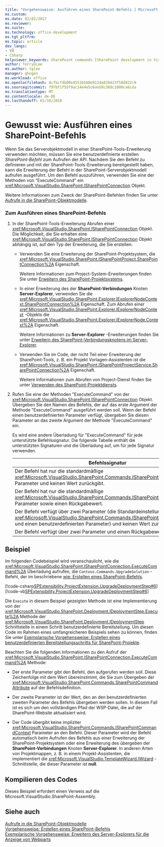 ```yaml
---
title: "Vorgehensweise: Ausführen eines SharePoint-Befehls | Microsoft Docs"
ms.custom: 
ms.date: 02/02/2017
ms.reviewer: 
ms.suite: 
ms.technology: office-development
ms.tgt_pltfrm: 
ms.topic: article
dev_langs:
- VB
- CSharp
helpviewer_keywords: SharePoint commands [SharePoint development in Visual Studio], executing
author: TerryGLee
ms.author: tglee
manager: ghogen
ms.workload: office
ms.openlocfilehash: 8cfbcf4b00e4551b568e9124e839423f58d922c9
ms.sourcegitcommit: f9fbf1f55f9ac14e4e5c6ae58c30dc1800ca6cda
ms.translationtype: MT
ms.contentlocale: de-DE
ms.lasthandoff: 01/10/2018
---
```

# <a name="how-to-execute-a-sharepoint-command"></a>Gewusst wie: Ausführen eines SharePoint-Befehls
  Wenn Sie das Serverobjektmodell in einer SharePoint-Tools-Erweiterung verwenden möchten, müssen Sie eine benutzerdefinierte erstellen *SharePoint-Befehl* zum Aufrufen der API. Nachdem Sie den Befehl zu definieren und mit der SharePoint-Tools-Erweiterung bereitgestellt haben, kann die Erweiterung der Befehl in der SharePoint-Serverobjektmodell aufrufen ausgeführt. Um den Befehl auszuführen, verwenden Sie eine der Methoden von "ExecuteCommand" ein <xref:Microsoft.VisualStudio.SharePoint.ISharePointConnection> Objekt.  
  
 Weitere Informationen zum Zweck der SharePoint-Befehlen finden Sie unter [Aufrufe in die SharePoint-Objektmodelle](../sharepoint/calling-into-the-sharepoint-object-models.md).  
  
### <a name="to-execute-a-sharepoint-command"></a>Zum Ausführen eines SharePoint-Befehls  
  
1.  In der SharePoint-Tools-Erweiterung Abrufen einer <xref:Microsoft.VisualStudio.SharePoint.ISharePointConnection> Objekt. Die Möglichkeit, die Sie erhalten eine <xref:Microsoft.VisualStudio.SharePoint.ISharePointConnection> Objekt abhängig ist, auf den Typ der Erweiterung, die Sie erstellen:  
  
    -   Verwenden Sie eine Erweiterung der SharePoint-Projektsystem, die <xref:Microsoft.VisualStudio.SharePoint.ISharePointProject.SharePointConnection%2A> Eigenschaft.  
  
         Weitere Informationen zum Project-System-Erweiterungen finden Sie unter [Erweitern des SharePoint-Projektsystems](../sharepoint/extending-the-sharepoint-project-system.md).  
  
    -   In einer Erweiterung des der **SharePoint-Verbindungen** Knoten **Server-Explorer**, verwenden Sie die <xref:Microsoft.VisualStudio.SharePoint.Explorer.IExplorerNodeContext.SharePointConnection%2A> Eigenschaft. Zum Abrufen einer <xref:Microsoft.VisualStudio.SharePoint.Explorer.IExplorerNodeContext> -Objekts die <xref:Microsoft.VisualStudio.SharePoint.Explorer.IExplorerNode.Context%2A> Eigenschaft.  
  
         Weitere Informationen zu **Server-Explorer** -Erweiterungen finden Sie unter [Erweitern des SharePoint-Verbindungsknotens im Server-Explorer](../sharepoint/extending-the-sharepoint-connections-node-in-server-explorer.md).  
  
    -   Verwenden Sie im Code, der nicht Teil einer Erweiterung der SharePoint-Tools, z. B. ein Projekt Vorlagen-Assistenten ist die <xref:Microsoft.VisualStudio.SharePoint.ISharePointProjectService.SharePointConnection%2A> Eigenschaft.  
  
         Weitere Informationen zum Abrufen von Project-Dienst finden Sie unter [Verwenden des SharePoint-Projektdiensts](../sharepoint/using-the-sharepoint-project-service.md).  
  
2.  Rufen Sie eine der Methoden "ExecuteCommand" von der <xref:Microsoft.VisualStudio.SharePoint.ISharePointConnection> Objekt. Übergeben Sie den Namen des Befehls, der auf das erste Argument der Methode "ExecuteCommand" ausgeführt werden soll. Wenn der Befehl einen benutzerdefinierten Parameter verfügt, übergeben Sie diesen Parameter an das zweite Argument der Methode "ExecuteCommand" ein.  
  
     Es wird eine andere Überladung für "ExecuteCommand" für jede unterstützte Befehlssignatur. Die folgende Tabelle enthält die unterstützten Signaturen und die Überladung auf, um für jede Signatur verwenden.  
  
    |Befehlssignatur|"ExecuteCommand" Überladung verwenden|  
    |-----------------------|------------------------------------|  
    |Der Befehl hat nur die standardmäßige <xref:Microsoft.VisualStudio.SharePoint.Commands.ISharePointCommandContext> Parameter und keinen Wert zurückgibt.|<xref:Microsoft.VisualStudio.SharePoint.ISharePointConnection.ExecuteCommand%2A>|  
    |Der Befehl hat nur die standardmäßige <xref:Microsoft.VisualStudio.SharePoint.Commands.ISharePointCommandContext> Parameter sowie einen Rückgabewert.|<xref:Microsoft.VisualStudio.SharePoint.ISharePointConnection.ExecuteCommand%2A>|  
    |Der Befehl verfügt über zwei Parameter (die Standardeinstellung <xref:Microsoft.VisualStudio.SharePoint.Commands.ISharePointCommandContext> und einen benutzerdefinierten Parameter) und keinen Wert zurückgibt.|<xref:Microsoft.VisualStudio.SharePoint.ISharePointConnection.ExecuteCommand%2A>|  
    |Der Befehl verfügt über zwei Parameter und einen Rückgabewert.|<xref:Microsoft.VisualStudio.SharePoint.ISharePointConnection.ExecuteCommand%2A>|  
  
## <a name="example"></a>Beispiel  
 Im folgenden Codebeispiel wird veranschaulicht, wie die <xref:Microsoft.VisualStudio.SharePoint.ISharePointConnection.ExecuteCommand%2A> Überladung aufrufen, die `Contoso.Commands.UpgradeSolution` -Befehl, der im beschriebene [wie: Erstellen eines SharePoint-Befehls](../sharepoint/how-to-create-a-sharepoint-command.md).  
  
 [!code-csharp[SPExtensibility.ProjectExtension.UpgradeDeploymentStep#6](../sharepoint/codesnippet/CSharp/UpgradeDeploymentStep/deploymentstepextension/upgradestep.cs#6)]
 [!code-vb[SPExtensibility.ProjectExtension.UpgradeDeploymentStep#6](../sharepoint/codesnippet/VisualBasic/upgradedeploymentstep/deploymentstepextension/upgradestep.vb#6)]  
  
 Die `Execute` in diesem Beispiel gezeigten Methode ist eine Implementierung von der <xref:Microsoft.VisualStudio.SharePoint.Deployment.IDeploymentStep.Execute%2A> Methode der <xref:Microsoft.VisualStudio.SharePoint.Deployment.IDeploymentStep> Schnittstelle in einem Schritt benutzerdefinierte Bereitstellung. Um diesen Code im Rahmen eines umfangreicheren Beispiels sehen zu können, finden Sie unter [Exemplarische Vorgehensweise: Erstellen eines benutzerdefinierten Bereitstellungsschritts für SharePoint-Projekte](../sharepoint/walkthrough-creating-a-custom-deployment-step-for-sharepoint-projects.md).  
  
 Beachten Sie die folgenden Informationen zu den Aufruf der <xref:Microsoft.VisualStudio.SharePoint.ISharePointConnection.ExecuteCommand%2A> Methode:  
  
-   Der erste Parameter gibt den Befehl, den aufgerufen werden soll. Diese Zeichenfolge mit dem Wert übereinstimmt, die Sie zum Übergeben der <xref:Microsoft.VisualStudio.SharePoint.Commands.SharePointCommandAttribute> auf der Befehlsdefinition.  
  
-   Der zweite Parameter ist der Wert, den an den benutzerdefinierten zweiten Parameter des Befehls übergeben werden sollen. In diesem Fall ist es sich um den vollständigen Pfad der WSP-Datei, die auf der SharePoint-Website aktualisiert wird.  
  
-   Der Code übergibt keine impliziter <xref:Microsoft.VisualStudio.SharePoint.Commands.ISharePointCommandContext> Parameter an den Befehl. Dieser Parameter wird der Befehl automatisch beim Aufrufen des Befehls aus einer Erweiterung der SharePoint-Projektsystem oder eine Erweiterung des übergeben der **SharePoint-Verbindungen** Knoten **Server-Explorer**. In anderen Arten von Projektmappen, z. B. in einem Projekt-Assistenten, die implementiert die <xref:Microsoft.VisualStudio.TemplateWizard.IWizard> -Schnittstelle, die dieser Parameter ist **null**.  
  
## <a name="compiling-the-code"></a>Kompilieren des Codes  
 Dieses Beispiel erfordert einen Verweis auf die Microsoft.VisualStudio.SharePoint-Assembly.  
  
## <a name="see-also"></a>Siehe auch  
 [Aufrufe in die SharePoint-Objektmodelle](../sharepoint/calling-into-the-sharepoint-object-models.md)   
 [Vorgehensweise: Erstellen eines SharePoint-Befehls](../sharepoint/how-to-create-a-sharepoint-command.md)   
 [Exemplarische Vorgehensweise: Erweitern des Server-Explorers für die Anzeige von Webparts](../sharepoint/walkthrough-extending-server-explorer-to-display-web-parts.md)  
  
  